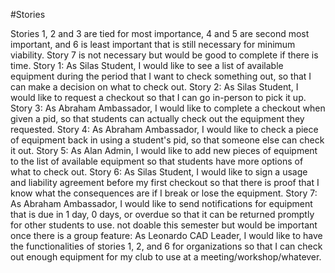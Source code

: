 #Stories

Stories 1, 2 and 3 are tied for most importance, 4 and 5 are second most important, and 6 is least important that is still necessary for minimum viability. Story 7 is not necessary but would be good to complete if there is time.
Story 1: As Silas Student, I would like to see a list of available equipment during the period that I want to check something out, so that I can make a decision on what to check out.
Story 2: As Silas Student, I would like to request a checkout so that I can go in-person to pick it up.
Story 3: As Abraham Ambassador, I would like to complete a checkout when given a pid, so that students can actually check out the equipment they requested.
Story 4: As Abraham Ambassador, I would like to check a piece of equipment back in using a student's pid, so that someone else can check it out.
Story 5: As Alan Admin, I would like to add new pieces of equipment to the list of available equipment so that students have more options of what to check out.
Story 6: As Silas Student, I would like to sign a usage and liability agreement before my first checkout so that there is proof that I know what the consequences are if I break or lose the equipment.
Story 7: As Abraham Ambassador, I would like to send notifications for equipment that is due in 1 day, 0 days, or overdue so that it can be returned promptly for other students to use.
not doable this semester but would be important once there is a group feature: As Leonardo CAD Leader, I would like to have the functionalities of stories 1, 2, and 6 for organizations so that I can check out enough equipment for my club to use at a meeting/workshop/whatever.
